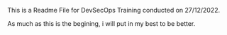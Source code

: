This is a Readme File for DevSecOps Training conducted on 27/12/2022.

As much as this is the begining, i will put in my best to be better.
